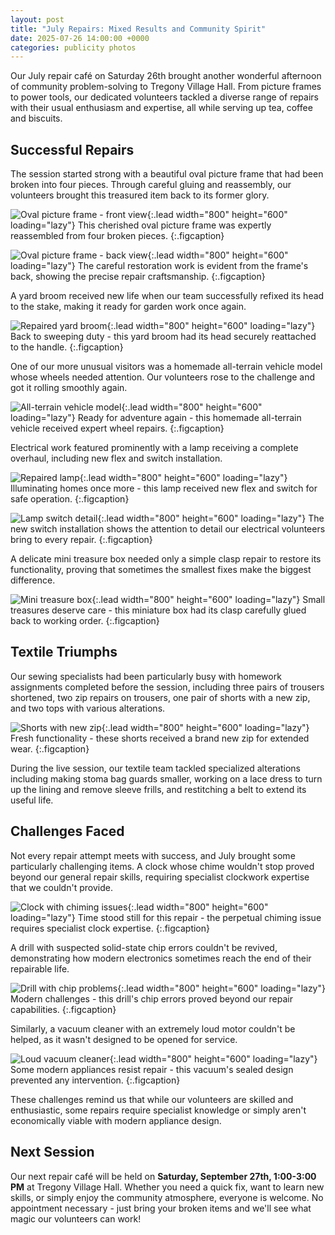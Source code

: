 ```yaml
---
layout: post
title: "July Repairs: Mixed Results and Community Spirit"
date: 2025-07-26 14:00:00 +0000
categories: publicity photos
---
```


Our July repair café on Saturday 26th brought another wonderful afternoon of community problem-solving to Tregony Village Hall. From picture frames to power tools, our dedicated volunteers tackled a diverse range of repairs with their usual enthusiasm and expertise, all while serving up tea, coffee and biscuits.

## Successful Repairs

The session started strong with a beautiful oval picture frame that had been broken into four pieces. Through careful gluing and reassembly, our volunteers brought this treasured item back to its former glory.

![Oval picture frame - front view](/assets/julyRepairs2025/portrait_front.jpeg){:.lead width="800" height="600" loading="lazy"}
This cherished oval picture frame was expertly reassembled from four broken pieces.
{:.figcaption}

![Oval picture frame - back view](/assets/julyRepairs2025/portrait_back.jpeg){:.lead width="800" height="600" loading="lazy"}
The careful restoration work is evident from the frame's back, showing the precise repair craftsmanship.
{:.figcaption}

A yard broom received new life when our team successfully refixed its head to the stake, making it ready for garden work once again.

![Repaired yard broom](/assets/julyRepairs2025/broom.jpeg){:.lead width="800" height="600" loading="lazy"}
Back to sweeping duty - this yard broom had its head securely reattached to the handle.
{:.figcaption}

One of our more unusual visitors was a homemade all-terrain vehicle model whose wheels needed attention. Our volunteers rose to the challenge and got it rolling smoothly again.

![All-terrain vehicle model](/assets/julyRepairs2025/allTerrainVehicle.jpeg){:.lead width="800" height="600" loading="lazy"}
Ready for adventure again - this homemade all-terrain vehicle received expert wheel repairs.
{:.figcaption}

Electrical work featured prominently with a lamp receiving a complete overhaul, including new flex and switch installation.

![Repaired lamp](/assets/julyRepairs2025/lamp.jpeg){:.lead width="800" height="600" loading="lazy"}
Illuminating homes once more - this lamp received new flex and switch for safe operation.
{:.figcaption}

![Lamp switch detail](/assets/julyRepairs2025/lampSwitch.jpeg){:.lead width="800" height="600" loading="lazy"}
The new switch installation shows the attention to detail our electrical volunteers bring to every repair.
{:.figcaption}

A delicate mini treasure box needed only a simple clasp repair to restore its functionality, proving that sometimes the smallest fixes make the biggest difference.

![Mini treasure box](/assets/julyRepairs2025/treasureBox.jpeg){:.lead width="800" height="600" loading="lazy"}
Small treasures deserve care - this miniature box had its clasp carefully glued back to working order.
{:.figcaption}

## Textile Triumphs

Our sewing specialists had been particularly busy with homework assignments completed before the session, including three pairs of trousers shortened, two zip repairs on trousers, one pair of shorts with a new zip, and two tops with various alterations.

![Shorts with new zip](/assets/julyRepairs2025/shorts.jpeg){:.lead width="800" height="600" loading="lazy"}
Fresh functionality - these shorts received a brand new zip for extended wear.
{:.figcaption}

During the live session, our textile team tackled specialized alterations including making stoma bag guards smaller, working on a lace dress to turn up the lining and remove sleeve frills, and restitching a belt to extend its useful life.

## Challenges Faced

Not every repair attempt meets with success, and July brought some particularly challenging items. A clock whose chime wouldn't stop proved beyond our general repair skills, requiring specialist clockwork expertise that we couldn't provide.

![Clock with chiming issues](/assets/julyRepairs2025/clock.jpeg){:.lead width="800" height="600" loading="lazy"}
Time stood still for this repair - the perpetual chiming issue requires specialist clock expertise.
{:.figcaption}

A drill with suspected solid-state chip errors couldn't be revived, demonstrating how modern electronics sometimes reach the end of their repairable life.

![Drill with chip problems](/assets/julyRepairs2025/drill.jpeg){:.lead width="800" height="600" loading="lazy"}
Modern challenges - this drill's chip errors proved beyond our repair capabilities.
{:.figcaption}

Similarly, a vacuum cleaner with an extremely loud motor couldn't be helped, as it wasn't designed to be opened for service.

![Loud vacuum cleaner](/assets/julyRepairs2025/vacuum.jpeg){:.lead width="800" height="600" loading="lazy"}
Some modern appliances resist repair - this vacuum's sealed design prevented any intervention.
{:.figcaption}

These challenges remind us that while our volunteers are skilled and enthusiastic, some repairs require specialist knowledge or simply aren't economically viable with modern appliance design.

## Next Session

Our next repair café will be held on **Saturday, September 27th, 1:00-3:00 PM** at Tregony Village Hall. Whether you need a quick fix, want to learn new skills, or simply enjoy the community atmosphere, everyone is welcome. No appointment necessary - just bring your broken items and we'll see what magic our volunteers can work!